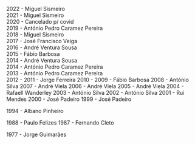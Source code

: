 2022 - Miguel Sismeiro\
2021 - Miguel Sismeiro\
2020 - Cancelado p/ covid\
2019 - António Pedro Caramez Pereira\
2018 - Miguel Sismeiro\
2017 - José Francisco Veiga\
2016 - André Ventura Sousa\
2015 - Fábio Barbosa\
2014 - André Ventura Sousa\
2014 - António Pedro Caramez Pereira\
2013 - António Pedro Caramez Pereira\
2012 - 
2011 - Jorge Ferreira
​2010 - 
2009 - Fábio Barbosa
2008 - António Silva
2007 - André Viela
2006 - André Viela
2005 - André Viela
2004 - Rafaell Wanderley
2003 - António Silva
2002 - António Silva
2001 - Rui Mendes
2000 - José Padeiro
1999 - José Padeiro

1994 - Albano Pinheiro

1988 - Paulo Felizes
1987 - Fernando Cleto

1977 - Jorge Guimarães
